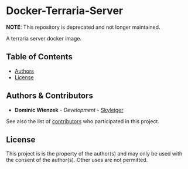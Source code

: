 # Docker-Terraria-Server

**NOTE**: This repository is deprecated and not longer maintained.


A terraria server docker image.

## Table of Contents

* [Authors](#authors--contributors)
* [License](#license)

## Authors & Contributors

* **Dominic Wienzek** - *Development* - [Skyleiger](https://github.com/skyleiger)

See also the list of [contributors](https://github.com/Skyleiger/RadioBots-GameCloud/contributors) who participated in this project.

## License

This project is is the property of the author(s) and may only be used with the consent of the author(s). Other uses are not permitted.
